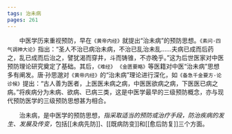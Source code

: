 ```yaml
---
tags: 治未病
pages: 261
---
```

&emsp;&emsp;中医学历来重视预防，早在`《黄帝内经》`就提出“治未病”的预防思想。`《素问·四气调神大论》`指出：“圣人不治已病治未病，不治已乱治未乱……夫病已成而后药之，乱已成而后治之，譬犹渴而穿井，斗而铸锥，不亦晚乎。”这为后世医家对中医预防理论研究奠定了基础。其后，`《难经》` `《金匮要略》`等医籍对中医“治未病”思想多有阐发。唐·孙思邈对`《黄帝内经》`的“治未病”理论进行深化，如`《备急千金要方·论诊候》`提出：“古人善为医者，上医医未病之病，中医医欲病之病，下医医已病之病。”将疾病分为未病、欲病、已病三类，这是中医学最早的三级预防概念，亦与现代预防医学的三级预防思想甚为相合。

&emsp;&emsp;治未病，是中医学的预防思想，<dfn>指采取适当的预防或治疗手段，防治疾病的发生、发展及传变，</dfn>包括[[未病先防]]、[[既病防变]]和[[愈后防复]]三个方面。